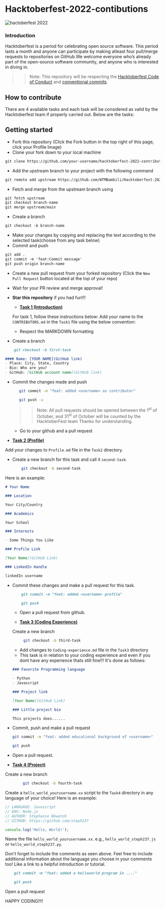 # Hacktoberfest-2022-contibutions

![hactoberfest 2022](https://res.cloudinary.com/practicaldev/image/fetch/s--ds97LCK---/c_imagga_scale,f_auto,fl_progressive,h_420,q_auto,w_1000/https://dev-to-uploads.s3.amazonaws.com/uploads/articles/ymlmr15l83rrjq8natft.jpg)

### Introduction

Hacktoberfest is a period for celebrating open source software. This period lasts a month and anyone can participate by making atleast four pull/merge requests to repositories on GitHub.We welcome everyone who’s already part of the open-source software community, and anyone who is interested in diving in.

>> Note: This repository will be respecting the [Hacktoberfest Code of Conduct](https://hacktoberfest.digitalocean.com) and [conventional commits](https://www.freecodecamp.org/news/how-to-write-better-git-commit-messages/).


## How to contribute

There are 4 available tasks and each task will be considered as valid by the Hacktoberfest team if properly carried out. Below are the tasks:

 
 ## Getting started

* Fork this repository (Click the Fork button in the top right of this page, click your Profile Image)
* Clone your fork down to your local machine


```markdown
git clone https://github.com/your-username/hacktoberfest-2022-contributions
```

* Add the upstream branch to your project with the following command 
  
```markdown
git remote add upstream https://github.com/WTMBambili/Hacktoberfest-2022-contibutions.git
```

* Fetch and merge from the upstream branch using 
    
```markdown
git fetch upstream
git checkout branch-name
git merge upstream/main

```

* Create a branch

```markdown
git checkout -b branch-name
```

* Make your changes by copying and replacing the text according to the selected task(choose from any task below)
* Commit and push

```markdown
git add .
git commit -m 'feat:Commit message'
git push origin branch-name
```

* Create a new pull request from your forked repository (Click the `New Pull Request` button located at the top of your repo)
* Wait for your PR review and merge approval!
* __Star this repository__ if you had fun!!!

    
  

    - [**Task 1 (Introduction)**](./Task1/README.md)

    For task 1, follow these instructions below:
    Add your name to the `CONTRIBUTORS.md` in the `Task1` file using the below convention:
    - Respect the MARKDOWN formatting


* Create a branch

```markdown
    git checkout -b first-task
```

```markdown
#### Name: [YOUR NAME](GitHub link)
- Place: City, State, Country
- Bio: Who are you?
- GitHub: [GitHub account name](GitHub link)
```

 - Commit the changes made and push

     ```bash
        git commit -m "feat: added <username> as contributor"

        git push -u

    ```
    >> Note: All pull requests should be opened between the  1<sup>st</sup> of October, and  31<sup>st</sup> of October will be counted by the HacktoberFest team Thanks for understanding.
    - Go to your github and a pull request


- [**Task 2 (Profile)**](./Task2/README.md) 

Add your changes to `Profile.md` file in the `Task2` directory. 

 - Create a new branch for this task and call it `second-task`.
    ```bash
        git checkout -b second-task
    ```
Here is an example:

```markdown
# Your Name

### Location

Your City/Country

### Academics

Your School

### Interests

- Some Things You Like

### Profile Link

[Your Name](GitHub Link)

### LinkedIn Handle

linkedIn username
```

- Commit these changes and make a pull request for this task.
    ```markdown
        git commit -m "feat: added <username> profile"

        git push
    ```
    - Open a pull request from github.
  
  - [**Task 3 (Coding Experience)**](./Task3/README.md)

   Create a new branch
   ```bash
        git checkout -b third-task
    ```
    - Add changes to `Coding-experience.md` file in the `Task3` directory
    - This task is in relation to your coding experience and even if you dont have any experience thats still fine!!! It's done as follows:
    ```markdown
    ### Favorite Programming language

    - Python
    - Javascript

    ### Project link

    [Your Name](GitHub Link)

    ### Little project bio

    This projects does......
    ```
- Commit, push and make a pull request
    ```bash
    git commit -m "feat: added educational background of <username>"

    git push
    ```
 - Open a pull request.

- [**Task 4 (Project)**](./Task4/README.md)

 Create a new branch
```bash
        git checkout -b fourth-task
```
Create a `hello_world_yourusername.xx` script to the `Task4` directory in any language of your choice! Here is an example:


```Javascript
// LANGUAGE: Javascript
// ENV: Node.js
// AUTHOR: Stephanie Nkwatoh
// GITHUB: https://github.com/steph237

console.log('Hello, World!');
```

Name the file `hello_world_yourusername.xx`. e.g., `hello_world_steph237.js` or `hello_world_steph237.py`.

Don't forget to include the comments as seen above. Feel free to include additional information about the language you choose in your comments too! Like a link to a helpful introduction or tutorial.
```markdown
    git commit -m "feat: added a helloworld program in ...."

    git push
```
  Open a pull request

HAPPY CODING!!!!